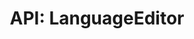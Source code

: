 ---
comment: "/**\n * The language settings editor\n *\n * @memberof HashBrown.Client.Views.Dashboard\n */"
meta:
    range:
        - 170
        - 1648
    filename: LanguageEditor.js
    lineno: 10
    columnno: 0
    path: /home/mrzapp/Development/Web/hashbrown-cms/src/Client/Views/Dashboard
    code:
        id: astnode100007987
        name: LanguageEditor
        type: ClassDeclaration
        paramnames:
            - params
classdesc: 'The language settings editor'
memberof: HashBrown.Client.Views.Dashboard
name: LanguageEditor
longname: HashBrown.Client.Views.Dashboard.LanguageEditor
kind: class
scope: static
params: []
methods:
    -
        comment: "/**\n     * Event: Click save\n     */"
        meta:
            range:
                - 827
                - 1039
            filename: LanguageEditor.js
            lineno: 39
            columnno: 4
            path: /home/mrzapp/Development/Web/hashbrown-cms/src/Client/Views/Dashboard
            code:
                id: astnode100008064
                name: 'LanguageEditor#onClickSave'
                type: MethodDefinition
                paramnames: []
            vars:
                "": null
        description: 'Event: Click save'
        name: onClickSave
        longname: 'HashBrown.Client.Views.Dashboard.LanguageEditor#onClickSave'
        kind: function
        memberof: HashBrown.Client.Views.Dashboard.LanguageEditor
        scope: instance
        params: []
    -
        comment: "/**\n     * Renders the modal body\n     *\n     * @returns {HTMLElement} Body\n     */"
        meta:
            range:
                - 1133
                - 1646
            filename: LanguageEditor.js
            lineno: 54
            columnno: 4
            path: /home/mrzapp/Development/Web/hashbrown-cms/src/Client/Views/Dashboard
            code:
                id: astnode100008101
                name: 'LanguageEditor#renderBody'
                type: MethodDefinition
                paramnames: []
            vars:
                "": null
        description: 'Renders the modal body'
        returns:
            -
                type:
                    names:
                        - HTMLElement
                description: Body
        name: renderBody
        longname: 'HashBrown.Client.Views.Dashboard.LanguageEditor#renderBody'
        kind: function
        memberof: HashBrown.Client.Views.Dashboard.LanguageEditor
        scope: instance
        params: []
shortname: LanguageEditor
layout: docPage
permalink: /docs/hashbrown/client/views/dashboard/languageeditor/
title: 'API: LanguageEditor'
description: 'The language settings editor'

---